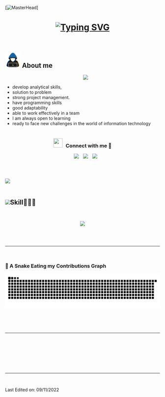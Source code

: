 [![MasterHead](https://media.giphy.com/headers/GitHub/w8ZJLtJbmuph.gif)]

<h1 align="center">
  <a href="https://github.com/DenverCoder1/readme-typing-svg"><img src="https://readme-typing-svg.herokuapp.com?font=Lucida+Handwriting&size=30&pause=1000&color=8639C8&random=false&width=435&lines=Hello%2C+it's+Zian+Naisila+Anjarwati;i'm+Learning+Developer;Frontend+%26+Backend+Web" alt="Typing SVG"></a>
</h1>


<br>



	
## <picture><img src = "https://github.com/0xAbdulKhalid/0xAbdulKhalid/raw/main/assets/mdImages/about_me.gif" width = 50px></picture> **About me**

<picture> <img align="right" src="https://user-images.githubusercontent.com/74038190/271839927-f5d2d866-d25c-4873-8d82-425d2c62fc2e.gif" width = 250px></picture>

<br>

- develop analytical skills,
- solution to problem
- strong project management.
- have programming skills
- good adaptability
- able to work effectively in a team
- I am always open to learning
- ready to face new challenges in the world of information technology
<br><br>

<h3 align="center" > <img src="https://media.giphy.com/media/iY8CRBdQXODJSCERIr/giphy.gif" width="30" height="30" style="margin-right: 10px;">Connect with me 🤝 </h3>

<p align="center">

 <div align="center"  class="icons-social" style="margin-left: 10px;">
        <a style="margin-left: 10px;"  target="_blank" href="https://www.linkedin.com/in/ziannaisilaa/">
			<img src="https://img.icons8.com/doodle/40/000000/linkedin--v2.png"></a>
        <a style="margin-left: 10px;" target="_blank" href="https://github.com/ziannaisilaa">
		<img src="https://img.icons8.com/doodle/40/000000/github--v1.png"></a>
        <a style="margin-left: 10px;" target="_blank" href="https://instagram.com/ziannaisilaa">
			<img src="https://img.icons8.com/doodle/40/000000/instagram-new--v2.png"></a>
      </div>

</p>
<br>
<br>

<img src="https://user-images.githubusercontent.com/73097560/115834477-dbab4500-a447-11eb-908a-139a6edaec5c.gif"><br><br>
## <img src="https://media2.giphy.com/media/QssGEmpkyEOhBCb7e1/giphy.gif?cid=ecf05e47a0n3gi1bfqntqmob8g9aid1oyj2wr3ds3mg700bl&rid=giphy.gif" width ="25"><b>Skill👨🏻‍💻</b>
<br>
<!--tech stack icons-->
<p align="center">
  <a href="https://skillicons.dev">
    <img src="https://skillicons.dev/icons?i=git,bootstrap,cpp,css,discord,figma,github,html,java,js,mysql,vscode&perline=14" />
  </a>
</p>

<br>
<br>

-----

<br>


### 🐍 A Snake Eating my Contributions Graph
	
<p align = "center">
	<img src = "https://github.com/7oSkaaa/7oSkaaa/blob/output/github-contribution-grid-snake.svg?" alt = "Snake Game"/>
</p>
<br>
<br>
<br>

-----

<br>
<br>

<br>
<br>
<br>
<br>

---

<br>

Last Edited on: 09/11/2022
